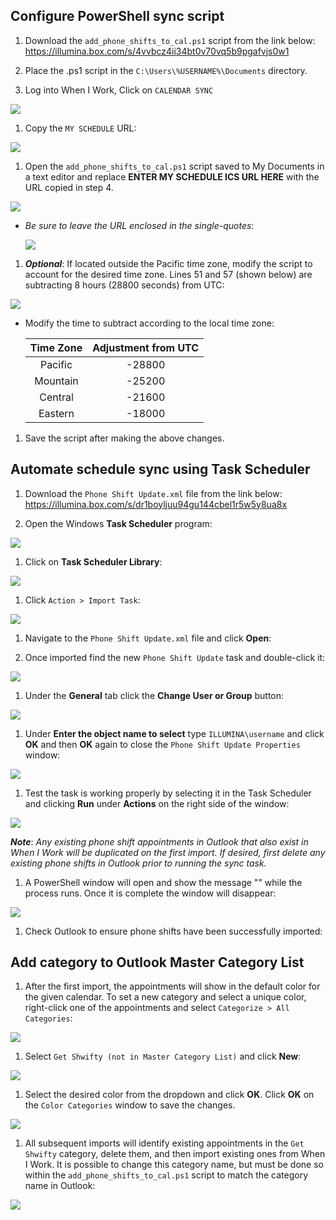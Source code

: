 ## Configure PowerShell sync script
1. Download the `add_phone_shifts_to_cal.ps1` script from the link below:
https://illumina.box.com/s/4vvbcz4ii34bt0v70vq5b9pgafvjs0w1

1. Place the .ps1 script in the `C:\Users\%USERNAME%\Documents` directory.  

1. Log into When I Work, Click on `CALENDAR SYNC`

![](./images/cal-sync.jpg)

1. Copy the `MY SCHEDULE` URL:

![](./images/wiw-ics-url.jpg)

1.  Open the `add_phone_shifts_to_cal.ps1` script saved to My Documents in a text editor and replace **ENTER MY SCHEDULE ICS URL HERE** with the URL copied in step 4.

![](./images/add-url.jpg)
* *Be sure to leave the URL enclosed in the single-quotes*:
    
    ![](./images/url-added.jpg)


1. ***Optional***: If located outside the Pacific time zone, modify the script to account for the desired time zone. Lines 51 and 57 (shown below) are subtracting 8 hours (28800 seconds) from UTC:

![](./images/time-mod.jpg)
* Modify the time to subtract according to the local time zone:


    |Time Zone|Adjustment from UTC|
    |:--:|:--:|
    |Pacific|-28800|
    |Mountain|-25200|
    |Central|-21600|
    |Eastern|-18000|

1. Save the script after making the above changes.

## Automate schedule sync using **Task Scheduler** 

1. Download the `Phone Shift Update.xml` file from the link below:
https://illumina.box.com/s/dr1boyljuu94gu144cbel1r5w5y8ua8x

1. Open the Windows **Task Scheduler** program:

![](./images/task-scheduler.jpg)

1. Click on **Task Scheduler Library**:

![](./images/task-scheduler-library.jpg)

1. Click `Action > Import Task`:

![](./images/import-task.jpg)

1. Navigate to the `Phone Shift Update.xml` file and click **Open**:

1. Once imported find the new `Phone Shift Update` task and double-click it:

![](./images/open-task.jpg)

1. Under the **General** tab click the **Change User or Group** button:

![](./images/change-user.jpg)

1. Under **Enter the object name to select** type `ILLUMINA\username` and click **OK** and then **OK** again to close the `Phone Shift Update Properties` window:

![](./images/enter-user.jpg)

1. Test the task is working properly by selecting it in the Task Scheduler and clicking **Run** under **Actions** on the right side of the window:

![](./images/run-task.jpg)

***Note***: *Any existing phone shift appointments in Outlook that also exist in When I Work will be duplicated on the first import. If desired, first delete any existing phone shifts in Outlook prior to running the sync task.*

1. A PowerShell window will open and show the message "" while the process runs. Once it is complete the window will disappear:

![](./images/running.jpg)

1. Check Outlook to ensure phone shifts have been successfully imported:

## Add category to Outlook Master Category List

1. After the first import, the appointments will show in the default color for the given calendar. To set a new category and select a unique color, right-click one of the appointments and select `Categorize > All Categories`:

![](./images/added.jpg)

1. Select `Get Shwifty (not in Master Category List)` and click **New**:

![](./images/add-category.jpg)

1. Select the desired color from the dropdown and click **OK**. Click **OK** on the `Color Categories` window to save the changes.

![](./images/category-color.jpg)

1. All subsequent imports will identify existing appointments in the `Get Shwifty` category, delete them, and then import existing ones from When I Work. It is possible to change this category name, but must be done so within the `add_phone_shifts_to_cal.ps1` script to match the category name in Outlook:

![](./images/change-category.jpg)
